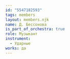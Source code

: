 ```yaml
---
id: "5547182593"
tags: members
layout: members.njk
name: Д. Бессонова
is_part_of_orchestra: true
role: Музыкант
instrument:
  - Ударные
works: да
---
```

